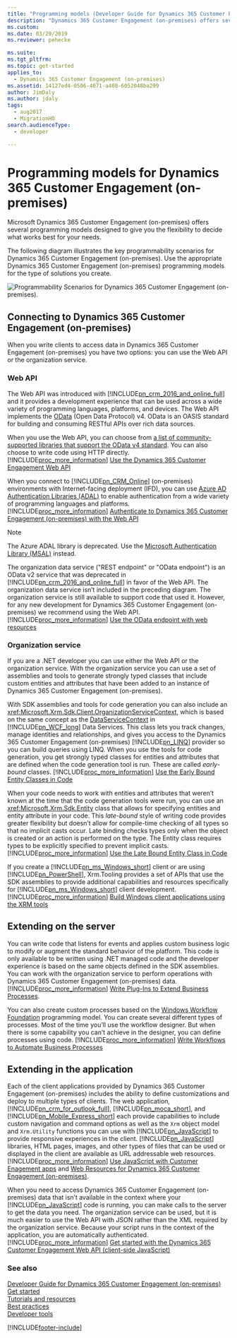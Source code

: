 ```yaml
---
title: "Programming models (Developer Guide for Dynamics 365 Customer Engagement (on-premises))| MicrosoftDocs"
description: "Dynamics 365 Customer Engagement (on-premises) offers several programming models designed to give you the flexibility to decide what works best for your needs."
ms.custom: 
ms.date: 03/29/2019
ms.reviewer: pehecke

ms.suite: 
ms.tgt_pltfrm: 
ms.topic: get-started
applies_to: 
  - Dynamics 365 Customer Engagement (on-premises)
ms.assetid: 14127ed4-0506-4071-a408-6052048ba299
author: JimDaly
ms.author: jdaly
tags: 
  - aug2017
  - MigrationHO
search.audienceType: 
  - developer

---
```

# Programming models for Dynamics 365 Customer Engagement (on-premises)

Microsoft Dynamics 365 Customer Engagement (on-premises) offers several programming models designed to give you the flexibility to decide what works best for your needs.

The following diagram illustrates the key programmability scenarios for Dynamics 365 Customer Engagement (on-premises). Use the appropriate Dynamics 365 Customer Engagement (on-premises) programming models for the type of solutions you create.

![Programmability Scenarios for Dynamics 365 Customer Engagement (on-premises).](media/crm-v8-programmabilityscenarios.png "Programmability Scenarios for Dynamics 365 Customer Engagement (on-premises)")  

<a name="bkmk_ExternalApplications"></a>

## Connecting to Dynamics 365 Customer Engagement (on-premises)

 When you write clients to access data in Dynamics 365 Customer Engagement (on-premises) you have two options: you can use the Web API or the organization service.

<a name="bkmk_webAPI"></a>

### Web API
 The Web API was introduced with [!INCLUDE[pn_crm_2016_and_online_full](../includes/pn-crm-2016-and-online-full.md)] and it provides a development experience that can be used across a wide variety of programming languages, platforms, and devices. The Web API implements the [OData](https://odata.org) (Open Data Protocol) v4. OData is an OASIS standard for building and consuming RESTful APIs over rich data sources.

 When you use the Web API, you can choose from [a list of community-supported libraries that support the OData v4 standard](https://www.odata.org/libraries/). You can also choose to write code using HTTP directly. [!INCLUDE[proc_more_information](../includes/proc-more-information.md)] [Use the Dynamics 365 Customer Engagement Web API](use-microsoft-dynamics-365-web-api.md)

 When you connect to [!INCLUDE[pn_CRM_Online](../includes/pn-crm-online.md)] (on-premises) environments with Internet-facing deployment (IFD), you can use [Azure AD Authentication Libraries (ADAL)](/azure/active-directory/azuread-dev/active-directory-authentication-libraries) to enable authentication from a wide variety of programming languages and platforms. [!INCLUDE[proc_more_information](../includes/proc-more-information.md)] [Authenticate to Dynamics 365 Customer Engagement (on-premises) with the Web API](webapi/authenticate-web-api.md)

> [!NOTE]
> The Azure ADAL library is deprecated. Use the [Microsoft Authentication Library (MSAL)](/azure/active-directory/develop/reference-v2-libraries) instead.
>
> The organization data service ("REST endpoint" or  "OData endpoint") is an OData v2 service that was deprecated in [!INCLUDE[pn_crm_2016_and_online_full](../includes/pn-crm-2016-and-online-full.md)] in favor of the Web API. The organization data service isn’t included in the preceding diagram. The organization service is still available to support code that used it. However, for any new development for Dynamics 365 Customer Engagement (on-premises) we recommend using the Web API. [!INCLUDE[proc_more_information](../includes/proc-more-information.md)] [Use the OData endpoint with web resources](https://msdn.microsoft.com/library/gg334279\(v=crm.7\).aspx)

<a name="bkmk_organizationService"></a>

### Organization service
 If you are a .NET developer you can use either the Web API or the organization service. With the organization service you can use a set of assemblies and tools to generate strongly typed classes that include custom entities and attributes that have been added to an instance of Dynamics 365 Customer Engagement (on-premises).

 With SDK assemblies and tools for code generation you can also include an <xref:Microsoft.Xrm.Sdk.Client.OrganizationServiceContext>, which is based on the same concept as the [DataServiceContext](/dotnet/api/system.data.services.client.dataservicecontext) in [!INCLUDE[pn_WCF_long](../includes/pn-wcf-long.md)] Data Services. This class lets you track changes, manage identities and relationships, and gives you access to the Dynamics 365 Customer Engagement (on-premises) [!INCLUDE[pn_LINQ](../includes/pn-linq.md)] provider so you can build queries using LINQ. When you use the tools for code generation, you get strongly typed classes for entities and attributes that are defined when the code generation tool is run. These are called *early-bound* classes. [!INCLUDE[proc_more_information](../includes/proc-more-information.md)] [Use the Early Bound Entity Classes in Code](/powerapps/developer/data-platform/org-service/early-bound-programming#early-boundearly-bound)

 When your code needs to work with entities and attributes that weren’t known at the time that the code generation tools were run, you can use an <xref:Microsoft.Xrm.Sdk.Entity> class that allows for specifying entities and entity attribute in your code. This *late-bound* style of writing code provides greater flexibility but doesn’t allow for compile-time checking of all types so that no implicit casts occur. Late binding checks types only when the object is created or an action is performed on the type. The Entity class requires types to be explicitly specified to prevent implicit casts. [!INCLUDE[proc_more_information](../includes/proc-more-information.md)] [Use the Late Bound Entity Class in Code](/powerapps/developer/data-platform/org-service/early-bound-programming)

 If you create a [!INCLUDE[pn_ms_Windows_short](../includes/pn-ms-windows-short.md)] client or are using [!INCLUDE[pn_PowerShell](../includes/pn-powershell.md)], Xrm.Tooling provides a set of APIs that use the SDK assemblies to provide additional capabilities and resources specifically for [!INCLUDE[pn_ms_Windows_short](../includes/pn-ms-windows-short.md)] client development. [!INCLUDE[proc_more_information](../includes/proc-more-information.md)] [Build Windows client applications using the XRM tools](build-windows-client-applications-xrm-tools.md)

<a name="bkmk_internalLogic"></a>

## Extending on the server
 You can write code that listens for events and applies custom business logic to modify or augment the standard behavior of the platform. This code is only available to be written using .NET managed code and the developer experience is based on the same objects defined in the SDK assemblies. You can work with the organization service to perform operations with Dynamics 365 Customer Engagement (on-premises) data. [!INCLUDE[proc_more_information](../includes/proc-more-information.md)] [Write Plug-Ins to Extend Business Processes](write-plugin-extend-business-processes.md).

 You can also create custom processes based on the [Windows Workflow Foundation](https://msdn.microsoft.com/netframework/aa663328.aspx) programming model. You can create several different types of processes. Most of the time you’ll use the workflow designer. But when there is some capability you can’t achieve in the designer, you can define processes using code. [!INCLUDE[proc_more_information](../includes/proc-more-information.md)] [Write Workflows to Automate Business Processes](automate-business-processes-customer-engagement.md)

<a name="bkmk_applicationExtensions"></a>

## Extending in the application
 Each of the client applications provided by Dynamics 365 Customer Engagement (on-premises) includes the ability to define customizations and deploy to multiple types of clients. The web application, [!INCLUDE[pn_crm_for_outlook_full](../includes/pn-crm-for-outlook-full.md)], [!INCLUDE[pn_moca_short](../includes/pn-moca-short.md)], and [!INCLUDE[pn_Mobile_Express_short](../includes/pn-mobile-express-short.md)] each provide capabilities to include custom navigation and command options as well as the `Xrm` object model and `Xrm.Utility` functions you can use with [!INCLUDE[pn_JavaScript](../includes/pn-javascript.md)] to provide responsive experiences in the client. [!INCLUDE[pn_JavaScript](../includes/pn-javascript.md)] libraries, HTML pages, images, and other types of files that can be used or displayed in the client are available as URL addressable web resources. [!INCLUDE[proc_more_information](../includes/proc-more-information.md)] [Use JavaScript with Customer Enagement apps](use-javascript.md) and [Web Resources for Dynamics 365 Customer Engagement (on-premises)](web-resources.md).

 When you need to access Dynamics 365 Customer Engagement (on-premises) data that isn’t available in the context where your [!INCLUDE[pn_JavaScript](../includes/pn-javascript.md)] code is running, you can make calls to the server to get the data you need. The organization service can be used, but it is much easier to use the Web API with JSON rather than the XML required by the organization service. Because your script runs in the context of the application, you are automatically authenticated. [!INCLUDE[proc_more_information](../includes/proc-more-information.md)] [Get started with the Dynamics 365 Customer Engagement Web API (client-side JavaScript)](/dynamics365/customerengagement/on-premises/developer/webapi/web-api-functions-actions-sample-client-side-javascript)

### See also
[Developer Guide for Dynamics 365 Customer Engagement (on-premises)](overview.md)<br />
[Get started](get-started-sdk.md)<br />
[Tutorials and resources](tutorials-resources-sdk.md)<br />
[Best practices](best-practices-sdk.md)<br />
[Developer tools](developer-tools.md)<br/>


[!INCLUDE[footer-include](../../../includes/footer-banner.md)]

